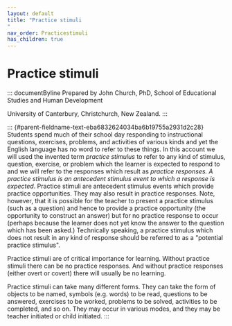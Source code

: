 ```yaml
---
layout: default
title: "Practice stimuli 
"
nav_order: Practicestimuli
has_children: true
---
```

# Practice stimuli 


::: documentByline
Prepared by John Church, PhD, School of Educational Studies and Human
Development

University of Canterbury, Christchurch, New Zealand.
:::

::: {#parent-fieldname-text-eba6832624034ba6b19755a2931d2c28}
Students spend much of their school day responding to instructional
questions, exercises, problems, and activities of various kinds and yet
the English language has no word to refer to these things. In this
account we will used the invented term *practice stimulus* to refer to
any kind of stimulus, question, exercise, or problem which the learner
is expected to respond to and we will refer to the responses which
result as *practice responses. A practice stimulus is an antecedent
stimulus event to which a response is expected*. Practice stimuli are
antecedent stimulus events which provide practice opportunities. They
may also result in practice responses. Note, however, that it is
possible for the teacher to present a practice stimulus (such as a
question) and hence to provide a practice opportunity (the opportunity
to construct an answer) but for no practice response to occur (perhaps
because the learner does not yet know the answer to the question which
has been asked.) Technically speaking, a practice stimulus which does
not result in any kind of response should be referred to as a "potential
practice stimulus".

Practice stimuli are of critical importance for learning. Without
practice stimuli there can be no practice responses. And without
practice responses (either overt or covert) there will usually be no
learning.

Practice stimuli can take many different forms. They can take the form
of objects to be named, symbols (e.g. words) to be read, questions to be
answered, exercises to be worked, problems to be solved, activities to
be completed, and so on. They may occur in various modes, and they may
be teacher initiated or child initiated.
:::
